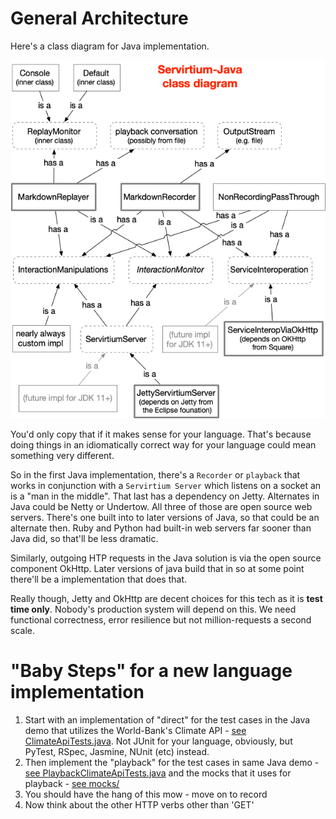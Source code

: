 # General Architecture

Here's a class diagram for Java implementation.

![the class diagram](servirtium-java-class-diagram.png)

You'd only copy that if it makes sense for your language. That's because doing things in an idiomatically 
correct way for your language could mean something very different.  

So in the first Java implementation, there's a 
`Recorder` or `playback` that works in conjunction with a `Servirtium Server` which listens on a socket an is
a "man in the middle". That last has a dependency on Jetty. Alternates in Java could be Netty or Undertow. All three 
of those are open source web servers. There's one built into to later versions of Java, so that could be an 
alternate then. Ruby and Python had built-in web servers far sooner than Java did, so that'll be less dramatic.

Similarly, outgoing HTP requests in the Java solution is via the open source component OkHttp. Later versions 
of java build that in so at some point there'll be a implementation that does that.

Really though, Jetty and OkHttp are decent choices for this tech as it is **test time only**. Nobody's production
system will depend on this. We need functional correctness, error resilience but not million-requests a second 
scale. 

# "Baby Steps" for a new language implementation

1. Start with an implementation of "direct" for the test cases in the Java demo that utilizes the World-Bank's Climate API - [see ClimateApiTests.java](https://github.com/servirtium/demo-java-climate-data-tck/blob/master/src/test/java/com/paulhammant/climatedata/ClimateApiTests.java). Not JUnit for your language, obviously, but PyTest, RSpec, Jasmine, NUnit (etc) instead. 
2. Then implement the "playback" for the test cases in same Java demo - [see PlaybackClimateApiTests.java](https://github.com/servirtium/demo-java-climate-data-tck/blob/master/src/test/java/com/paulhammant/climatedata/PlaybackClimateApiTests.java) and the mocks that it uses for playback - [see mocks/](https://github.com/servirtium/demo-java-climate-data-tck/tree/master/src/test/mocks)
3. You should have the hang of this mow - move on to record
4. Now think about the other HTTP verbs other than 'GET'


